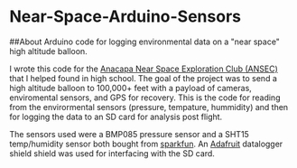 Near-Space-Arduino-Sensors
==========================

##About
Arduino code for logging environmental data on a "near space" high altitude balloon.  
  
I wrote this code for the [Anacapa Near Space Exploration Club (ANSEC)](http://www.anacapaschool.org/athletics-activities/ansec/) that I helped found in high school. The goal of the project was to send a high altitude balloon to 100,000+ feet with a payload of cameras, enviromental sensors, and GPS for recovery. This is the code for reading from the envirormental sensors (pressure, tempature, hummidity) and then for logging the data to an SD card for analysis post flight.

The sensors used were a BMP085 pressure sensor and a SHT15 temp/humidity sensor both bought from [sparkfun](http://www.sparkfun.com). An [Adafruit](http://www.adafruit.com) datalogger shield shield was used for interfacing with the SD card.
